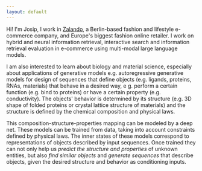 ```yaml
---
layout: default
---
```


Hi! I'm Josip, I work in [Zalando](http://zalando.com), a Berlin-based fashion and lifestyle e-commerce company, and Europe's biggest fashion online retailer. I work on hybrid and neural information retrieval, interactive search and information retrieval evaluation in e-commerce using multi-modal large language models. 

I am also interested to learn about biology and material science, especially about applications of generative models e.g. autoregressive generative models for design of sequences that define objects (e.g. ligands, proteins, RNAs, materials) that behave in a desired way, e g. perform a certain function (e.g. bind to proteins) or have a certain property (e.g. conductivity). The objects' behavior is determined by its structure (e.g. 3D shape of folded proteins or crystal lattice structure of materials) and the structure is defined by the chemical composition and physical laws. 

This composition-structure-properties mapping can be modeled by a deep net. These models can be trained from data, taking into account constraints defined by physical laws. The inner states of these models correspond to representations of objects described by input sequences. Once trained they can not only help us _predict the structure and properties_ of unknown entities, but also _find similar objects_ and _generate sequences_ that describe objects, given the desired structure and behavior as conditioning inputs.